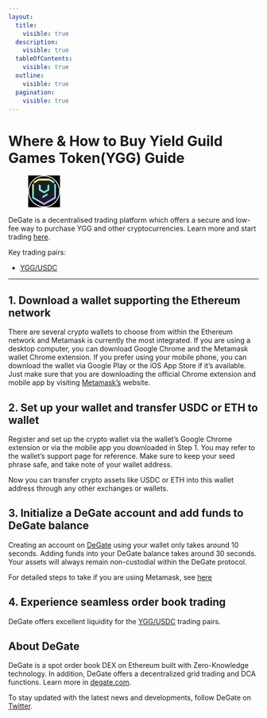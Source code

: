 ```yaml
---
layout:
  title:
    visible: true
  description:
    visible: true
  tableOfContents:
    visible: true
  outline:
    visible: true
  pagination:
    visible: true
---
```


# Where & How to Buy Yield Guild Games Token(YGG) Guide

<figure><img src="../images/ygg_0x25f8087ead173b73d6e8b84329989a8eea16cf731716307297574.jpg" alt="YGG" width="64"><figcaption></figcaption></figure>

DeGate is a decentralised trading platform which offers a secure and low-fee way to purchase YGG and other cryptocurrencies. Learn more and start trading [here](https://app.degate.com/trade/USDC/0x25f8087ead173b73d6e8b84329989a8eea16cf73?utm_source=howtobuy).&#x20;

Key trading pairs:

* [YGG/USDC](https://app.degate.com/trade/USDC/0x25f8087ead173b73d6e8b84329989a8eea16cf73?utm_source=howtobuy)

***

## 1. Download a wallet supporting the Ethereum network

There are several crypto wallets to choose from within the Ethereum network and Metamask is currently the most integrated. If you are using a desktop computer, you can download Google Chrome and the Metamask wallet Chrome extension. If you prefer using your mobile phone, you can download the wallet via Google Play or the iOS App Store if it’s available. Just make sure that you are downloading the official Chrome extension and mobile app by visiting [Metamask’s](https://metamask.io/) website.

## 2. Set up your wallet and transfer USDC or ETH to wallet

Register and set up the crypto wallet via the wallet’s Google Chrome extension or via the mobile app you downloaded in Step 1. You may refer to the wallet’s support page for reference. Make sure to keep your seed phrase safe, and take note of your wallet address.&#x20;

Now you can transfer crypto assets like USDC or ETH into this wallet address through any other exchanges or wallets.

## 3. Initialize a DeGate account and add funds to DeGate balance

Creating an account on [DeGate](https://app.degate.com/?utm_source=YGG_howtobuy) using your wallet only takes around 10 seconds. Adding funds into your DeGate balance takes around 30 seconds. Your assets will always remain non-custodial within the DeGate protocol.

For detailed steps to take if you are using Metamask, see [here](https://docs.degate.com/v/product_en/main-features/wallet-connectivity/metamask)

## 4. Experience seamless order book trading

DeGate offers excellent liquidity for the [YGG/USDC](https://app.degate.com/trade/USDC/0x25f8087ead173b73d6e8b84329989a8eea16cf73?utm_source=howtobuy) trading pairs.&#x20;

## About DeGate

DeGate is a spot order book DEX on Ethereum built with Zero-Knowledge technology. In addition, DeGate offers a decentralized grid trading and DCA functions.  Learn more in [degate.com](https://degate.com/?utm_source=YGG_howtobuy).

To stay updated with the latest news and developments, follow DeGate on [Twitter](https://twitter.com/degatedex).
